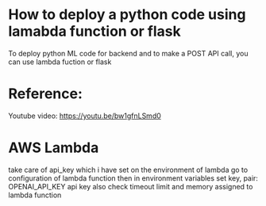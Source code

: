 # How to deploy a python code using lamabda function or flask
To deploy python ML code for backend and to make a POST API call, you can use lambda fuction or flask

# Reference: 
Youtube video: https://youtu.be/bw1gfnLSmd0

# AWS Lambda

take care of api_key which i have set on the environment of lambda
go to configuration of lambda function then in environment variables set key, pair: OPENAI_API_KEY api key
also check timeout limit and memory assigned to lambda function 
